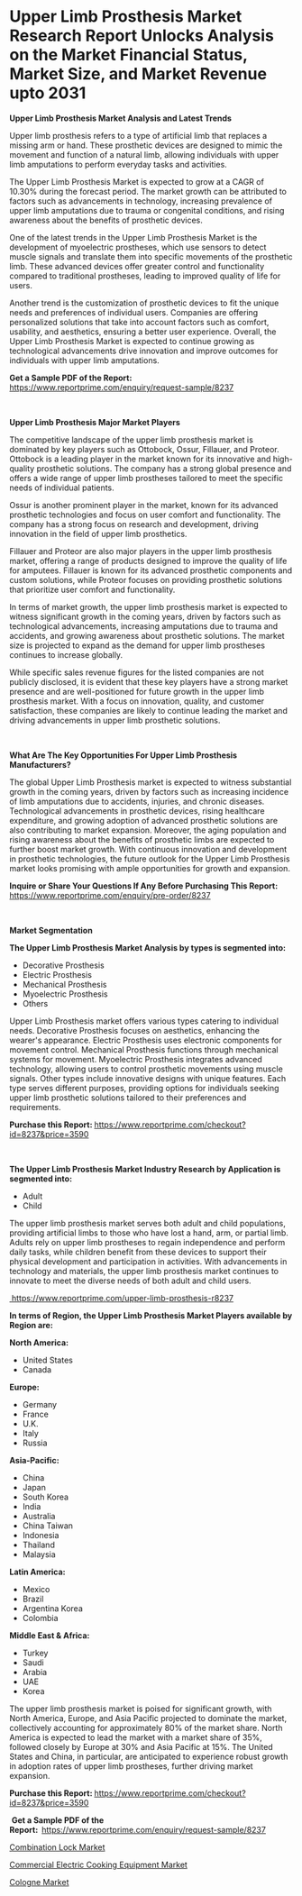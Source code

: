 <p><h1>Upper Limb Prosthesis Market Research Report Unlocks Analysis on the Market Financial Status, Market Size, and Market Revenue upto 2031</h1></p><p><strong>Upper Limb Prosthesis Market Analysis and Latest Trends</strong></p>
<p><p>Upper limb prosthesis refers to a type of artificial limb that replaces a missing arm or hand. These prosthetic devices are designed to mimic the movement and function of a natural limb, allowing individuals with upper limb amputations to perform everyday tasks and activities.</p><p>The Upper Limb Prosthesis Market is expected to grow at a CAGR of 10.30% during the forecast period. The market growth can be attributed to factors such as advancements in technology, increasing prevalence of upper limb amputations due to trauma or congenital conditions, and rising awareness about the benefits of prosthetic devices.</p><p>One of the latest trends in the Upper Limb Prosthesis Market is the development of myoelectric prostheses, which use sensors to detect muscle signals and translate them into specific movements of the prosthetic limb. These advanced devices offer greater control and functionality compared to traditional prostheses, leading to improved quality of life for users.</p><p>Another trend is the customization of prosthetic devices to fit the unique needs and preferences of individual users. Companies are offering personalized solutions that take into account factors such as comfort, usability, and aesthetics, ensuring a better user experience. Overall, the Upper Limb Prosthesis Market is expected to continue growing as technological advancements drive innovation and improve outcomes for individuals with upper limb amputations.</p></p>
<p><strong>Get a Sample PDF of the Report:&nbsp;</strong> <a href="https://www.reportprime.com/enquiry/request-sample/8237">https://www.reportprime.com/enquiry/request-sample/8237</a></p>
<p>&nbsp;</p>
<p><strong>Upper Limb Prosthesis Major Market Players</strong></p>
<p><p>The competitive landscape of the upper limb prosthesis market is dominated by key players such as Ottobock, Ossur, Fillauer, and Proteor. Ottobock is a leading player in the market known for its innovative and high-quality prosthetic solutions. The company has a strong global presence and offers a wide range of upper limb prostheses tailored to meet the specific needs of individual patients.</p><p>Ossur is another prominent player in the market, known for its advanced prosthetic technologies and focus on user comfort and functionality. The company has a strong focus on research and development, driving innovation in the field of upper limb prosthetics.</p><p>Fillauer and Proteor are also major players in the upper limb prosthesis market, offering a range of products designed to improve the quality of life for amputees. Fillauer is known for its advanced prosthetic components and custom solutions, while Proteor focuses on providing prosthetic solutions that prioritize user comfort and functionality.</p><p>In terms of market growth, the upper limb prosthesis market is expected to witness significant growth in the coming years, driven by factors such as technological advancements, increasing amputations due to trauma and accidents, and growing awareness about prosthetic solutions. The market size is projected to expand as the demand for upper limb prostheses continues to increase globally.</p><p>While specific sales revenue figures for the listed companies are not publicly disclosed, it is evident that these key players have a strong market presence and are well-positioned for future growth in the upper limb prosthesis market. With a focus on innovation, quality, and customer satisfaction, these companies are likely to continue leading the market and driving advancements in upper limb prosthetic solutions.</p></p>
<p>&nbsp;</p>
<p><strong>What Are The Key Opportunities For Upper Limb Prosthesis Manufacturers?</strong></p>
<p><p>The global Upper Limb Prosthesis market is expected to witness substantial growth in the coming years, driven by factors such as increasing incidence of limb amputations due to accidents, injuries, and chronic diseases. Technological advancements in prosthetic devices, rising healthcare expenditure, and growing adoption of advanced prosthetic solutions are also contributing to market expansion. Moreover, the aging population and rising awareness about the benefits of prosthetic limbs are expected to further boost market growth. With continuous innovation and development in prosthetic technologies, the future outlook for the Upper Limb Prosthesis market looks promising with ample opportunities for growth and expansion.</p></p>
<p><strong>Inquire or Share Your Questions If Any Before Purchasing This Report:</strong> <a href="https://www.reportprime.com/enquiry/pre-order/8237">https://www.reportprime.com/enquiry/pre-order/8237</a></p>
<p>&nbsp;</p>
<p><strong>Market Segmentation</strong></p>
<p><strong>The Upper Limb Prosthesis Market Analysis by types is segmented into:</strong></p>
<p><ul><li>Decorative Prosthesis</li><li>Electric Prosthesis</li><li>Mechanical Prosthesis</li><li>Myoelectric Prosthesis</li><li>Others</li></ul></p>
<p><p>Upper Limb Prosthesis market offers various types catering to individual needs. Decorative Prosthesis focuses on aesthetics, enhancing the wearer's appearance. Electric Prosthesis uses electronic components for movement control. Mechanical Prosthesis functions through mechanical systems for movement. Myoelectric Prosthesis integrates advanced technology, allowing users to control prosthetic movements using muscle signals. Other types include innovative designs with unique features. Each type serves different purposes, providing options for individuals seeking upper limb prosthetic solutions tailored to their preferences and requirements.</p></p>
<p><strong>Purchase this Report:&nbsp;</strong><a href="https://www.reportprime.com/checkout?id=8237&price=3590">https://www.reportprime.com/checkout?id=8237&price=3590</a></p>
<p>&nbsp;</p>
<p><strong>The Upper Limb Prosthesis Market Industry Research by Application is segmented into:</strong></p>
<p><ul><li>Adult</li><li>Child</li></ul></p>
<p><p>The upper limb prosthesis market serves both adult and child populations, providing artificial limbs to those who have lost a hand, arm, or partial limb. Adults rely on upper limb prostheses to regain independence and perform daily tasks, while children benefit from these devices to support their physical development and participation in activities. With advancements in technology and materials, the upper limb prosthesis market continues to innovate to meet the diverse needs of both adult and child users.</p></p>
<p><a href="https://www.reportprime.com/upper-limb-prosthesis-r8237">&nbsp;https://www.reportprime.com/upper-limb-prosthesis-r8237</a></p>
<p><strong>In terms of Region, the Upper Limb Prosthesis Market Players available by Region are:</strong></p>
<p>
    <p> <strong> North America: </strong>
        <ul>
            <li>United States</li>
            <li>Canada</li>
        </ul>
        </p> 
    <p> <strong> Europe: </strong>
        <ul>
            <li>Germany</li>
            <li>France</li>
            <li>U.K.</li>
            <li>Italy</li>
            <li>Russia</li>
        </ul>
        </p> 
    <p> <strong> Asia-Pacific: </strong>
        <ul>
            <li>China</li>
            <li>Japan</li>
            <li>South Korea</li>
            <li>India</li>
            <li>Australia</li>
            <li>China Taiwan</li>
            <li>Indonesia</li>
            <li>Thailand</li>
            <li>Malaysia</li>
        </ul>
        </p> 
    <p> <strong> Latin America: </strong>
        <ul>
            <li>Mexico</li>
            <li>Brazil</li>
            <li>Argentina Korea</li>
            <li>Colombia</li>
        </ul>
        </p> 
    <p> <strong> Middle East & Africa: </strong>
        <ul>
            <li>Turkey</li>
            <li>Saudi</li>
            <li>Arabia</li>
            <li>UAE</li>
            <li>Korea</li>
        </ul>
    </p>
    </p>
<p><p>The upper limb prosthesis market is poised for significant growth, with North America, Europe, and Asia Pacific projected to dominate the market, collectively accounting for approximately 80% of the market share. North America is expected to lead the market with a market share of 35%, followed closely by Europe at 30% and Asia Pacific at 15%. The United States and China, in particular, are anticipated to experience robust growth in adoption rates of upper limb prostheses, further driving market expansion.</p></p>
<p><strong>Purchase this Report: </strong><a href="https://www.reportprime.com/checkout?id=8237&price=3590">https://www.reportprime.com/checkout?id=8237&price=3590</a></p>
<p>&nbsp;<strong>Get a Sample PDF of the Report:&nbsp;&nbsp;</strong><a href="https://www.reportprime.com/enquiry/request-sample/8237">https://www.reportprime.com/enquiry/request-sample/8237</a></p>
<p><strong></strong></p>
<p><p><a href="https://sore-arch-6db.notion.site/Combination-Lock-Market-Furnishes-Information-on-Market-Share-Market-Trends-and-Market-Growth-afccc218933b42ffb586f9252f1ed1bd">Combination Lock Market</a></p><p><a href="https://funky-papaya-cf4.notion.site/Commercial-Electric-Cooking-Equipment-Market-Insights-into-Market-CAGR-Market-Trends-and-Growth-S-a09c2eb9c0b54d8aa85fb3d1c6307309">Commercial Electric Cooking Equipment Market</a></p><p><a href="https://confirmed-shield-e13.notion.site/Cologne-Market-Insights-into-Market-CAGR-Market-Trends-and-Growth-Strategies-b5eeb8aa58bd4116a7c2dd5b22636028">Cologne Market</a></p></p>
